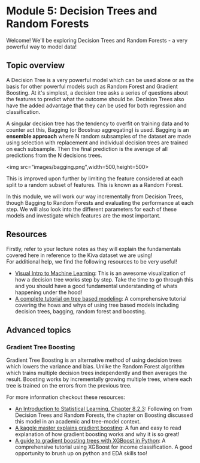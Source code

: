 Module 5: Decision Trees and Random Forests
======

Welcome! We'll be exploring Decision Trees and Random Forests - a very powerful way to model data!

Topic overview
----

A Decision Tree is a very powerful  model which can be used alone or as the basis for other powerful models such as Random Forest and Gradient Boosting. At it's simplest, a decision tree asks a series of questions about the features to predict what the outcome should be. Decision Trees also have the added advantage that they can be used for both regression and classification.

A singular decision tree has the tendency to overfit on training data and to counter act this, Bagging (or Boostrap aggregating) is used. Bagging is an **ensemble approach** where N random subsamples of the dataset are made using selection with replacement and individual decision trees are trained on each subsample. Then the final prediction is the average of all predictions from the N decisions trees.

<img src="images/bagging.png",width=500,height=500>

This is improved upon further by limiting the feature considered at each split to a random subset of features. This is known as a Random Forest.

In this module, we will work our way incrementally from Decision Trees, though Bagging to Random Forests and evaluating the performance at each step. We will also look into the different parameters for each of these models and investigate which features are the most important.

Resources
----

Firstly, refer to your lecture notes as they will explain the fundamentals covered here in reference to the Kiva dataset we are using!  
For additional help, we find the following resources to be very useful!
- [Visual Intro to Machine Learning](http://www.r2d3.us/visual-intro-to-machine-learning-part-1/):
This is an awesome visualization of how a decision tree works step by step. Take the time to go through this and you should have a good fundamental understanding of whats happening under the hood!
- [A complete tutorial on tree based modeling](https://www.analyticsvidhya.com/blog/2016/04/complete-tutorial-tree-based-modeling-scratch-in-python/): A comprehensive tutorial covering the hows and whys of using tree based models including decision trees, bagging, random forest and boosting.

Advanced topics
----

### Gradient Tree Boosting
Gradient Tree Boosting is an alternative method of using decision trees which lowers the variance and bias. Unlike the Random Forest algorithm which trains multiple decision trees independently and then averages the result. Boosting works by incrementally growing multiple trees, where each tree is trained on the errors from the previous tree.

For more information checkout these resources:

- [An Introduction to Statistical Learning, Chapter 8.2.3](http://www-bcf.usc.edu/%7Egareth/ISL/ISLR%20Sixth%20Printing.pdf): Following on from Decision Trees and Random Forests, the chapter on Boosting discussed this model in an academic and tree-model context.
- [A kaggle master explains gradient boosting](http://blog.kaggle.com/2017/01/23/a-kaggle-master-explains-gradient-boosting/): A fun and easy to read explanation of how gradient boosting works and why it is so great!
- [A guide to gradient boosting trees with XGBoost in Python](https://jessesw.com/XG-Boost/): A comprehensive tutorial using XGBoost for income classification. A good opportunity to brush up on python and EDA skills too!

